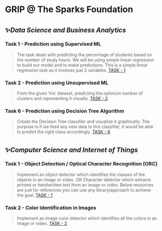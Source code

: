 # __GRIP @ The Sparks Foundation__

#

##  :sparkles:_Data Science and Business Analytics_

### Task 1 - Prediction using Supervised ML

> The task deals with predicting the percentage of students based on the number of study hours.
> We will be using simple linear regression to build our model and to make predictions. This is a simple linear regression task as it involves just 2 variables.
> [TASK - 1](https://github.com/deepthiinduri/GRIP-TheSparksFoundation/blob/main/TASK%20-%201.ipynb)


### Task 2 - Prediction using Unsupervised ML

> From the given ‘Iris’ dataset, predicting the optimum number of clusters and representing it visually.
> [TASK - 2](https://github.com/deepthiinduri/GRIP-TheSparksFoundation/blob/main/TASK%20-%202.ipynb)


### Task 6 - Prediction using Decision Tree Algorithm

> Create the Decision Tree classifier and visualize it graphically.
> The purpose is if we feed any new data to this classifier, it would be able to predict the right class accordingly.
> [TASK - 6](https://github.com/deepthiinduri/GRIP-TheSparksFoundation/blob/main/TASK%20-%206.ipynb)

#

##  :sparkles:_Computer Science and Internet of Things_

### Task 1 - Object Detection / Optical Character Recognition (ORC) 

> Implement an object detector which identifies the classes of the objects in an image or video. OR
> Character detector which extracts printed or handwritten text from an image or video.
> Below resources are just for references you can use any library/approach to achieve the goal.
> [TASK - 1](https://github.com/deepthiinduri/GRIP-TheSparksFoundation/blob/main/Computer%20Vision%20and%20IOT/TASK%20-%201/TASK%20-%201.ipynb)


### Task 2 - Color Identification in Images

> Implement an image color detector which identifies all the colors in an image or video.
> [TASK - 2](https://github.com/deepthiinduri/GRIP-TheSparksFoundation/blob/main/Computer%20Vision%20and%20IOT/TASK%20-%202/TASK%20-%202.ipynb)
